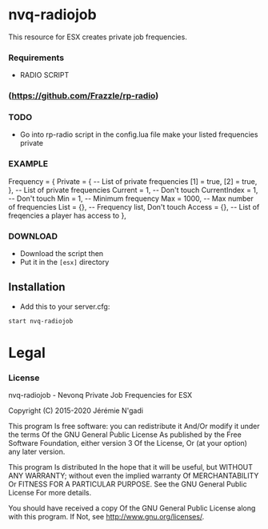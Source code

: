 # nvq-radiojob

This resource for ESX creates private job frequencies.

### Requirements
* RADIO SCRIPT
### (https://github.com/FrazzIe/rp-radio)

### TODO
- Go into rp-radio script in the config.lua file make your listed frequencies private

### EXAMPLE

 Frequency = {
        Private = { -- List of private frequencies
            [1] = true,
            [2] = true,
        }, -- List of private frequencies
        Current = 1, -- Don't touch
        CurrentIndex = 1, -- Don't touch
        Min = 1, -- Minimum frequency
        Max = 1000, -- Max number of frequencies
        List = {}, -- Frequency list, Don't touch
        Access = {}, -- List of freqencies a player has access to
    },

### DOWNLOAD
- Download the script then
- Put it in the `[esx]` directory


## Installation
- Add this to your server.cfg:

```
start nvq-radiojob
```


# Legal
### License
nvq-radiojob - Nevonq Private Job Frequencies for ESX

Copyright (C) 2015-2020 Jérémie N'gadi

This program Is free software: you can redistribute it And/Or modify it under the terms Of the GNU General Public License As published by the Free Software Foundation, either version 3 Of the License, Or (at your option) any later version.

This program Is distributed In the hope that it will be useful, but WITHOUT ANY WARRANTY; without even the implied warranty Of MERCHANTABILITY Or FITNESS FOR A PARTICULAR PURPOSE. See the GNU General Public License For more details.

You should have received a copy Of the GNU General Public License along with this program. If Not, see http://www.gnu.org/licenses/.
